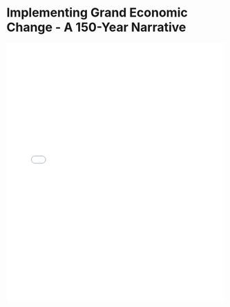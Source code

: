 # Implementing Grand Economic Change - A 150-Year Narrative

<embed src="Implementing Grand Economic Change - A 150-Year Narrative.pdf" type="application/pdf" width="100%" height="600px">
